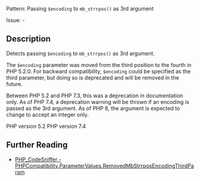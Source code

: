 Pattern: Passing `$encoding` to `mb_strrpos()` as 3rd argument

Issue: -

## Description

Detects passing `$encoding` to `mb_strrpos()` as 3rd argument.

The `$encoding` parameter was moved from the third position to the fourth in PHP 5.2.0.
For backward compatibility, `$encoding` could be specified as the third parameter, but doing
so is deprecated and will be removed in the future.

Between PHP 5.2 and PHP 7.3, this was a deprecation in documentation only.
As of PHP 7.4, a deprecation warning will be thrown if an encoding is passed as the 3rd
argument.
As of PHP 8, the argument is expected to change to accept an integer only.

PHP version 5.2
PHP version 7.4

## Further Reading

* [PHP_CodeSniffer - PHPCompatibility.ParameterValues.RemovedMbStrrposEncodingThirdParam](https://github.com/PHPCompatibility/PHPCompatibility/tree/develop/PHPCompatibility/Sniffs/ParameterValues/RemovedMbStrrposEncodingThirdParamSniff.php)
